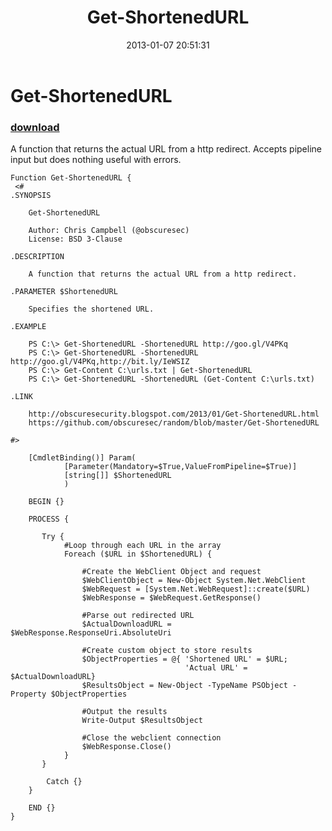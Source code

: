 ﻿---
pid:            3865
poster:         obscuresec
title:          Get-ShortenedURL
date:           2013-01-07 20:51:31
format:         posh
parent:         0
parent:         0

---

# Get-ShortenedURL

### [download](3865.ps1)

 A function that returns the actual URL from a http redirect. Accepts pipeline input but does nothing useful with errors.

```posh
Function Get-ShortenedURL {
 <#
.SYNOPSIS
 
    Get-ShortenedURL
    
    Author: Chris Campbell (@obscuresec)
    License: BSD 3-Clause
    
.DESCRIPTION

    A function that returns the actual URL from a http redirect.

.PARAMETER $ShortenedURL

    Specifies the shortened URL.

.EXAMPLE

    PS C:\> Get-ShortenedURL -ShortenedURL http://goo.gl/V4PKq
    PS C:\> Get-ShortenedURL -ShortenedURL http://goo.gl/V4PKq,http://bit.ly/IeWSIZ
    PS C:\> Get-Content C:\urls.txt | Get-ShortenedURL 
    PS C:\> Get-ShortenedURL -ShortenedURL (Get-Content C:\urls.txt)

.LINK

    http://obscuresecurity.blogspot.com/2013/01/Get-ShortenedURL.html
    https://github.com/obscuresec/random/blob/master/Get-ShortenedURL

#>

    [CmdletBinding()] Param(
            [Parameter(Mandatory=$True,ValueFromPipeline=$True)]             
            [string[]] $ShortenedURL 
            )

    BEGIN {}
        
    PROCESS {

       Try {
            #Loop through each URL in the array
            Foreach ($URL in $ShortenedURL) {
                
                #Create the WebClient Object and request
                $WebClientObject = New-Object System.Net.WebClient
                $WebRequest = [System.Net.WebRequest]::create($URL)
                $WebResponse = $WebRequest.GetResponse()
                
                #Parse out redirected URL
                $ActualDownloadURL = $WebResponse.ResponseUri.AbsoluteUri
                
                #Create custom object to store results
                $ObjectProperties = @{ 'Shortened URL' = $URL;
                                       'Actual URL' = $ActualDownloadURL}
                $ResultsObject = New-Object -TypeName PSObject -Property $ObjectProperties
                
                #Output the results
                Write-Output $ResultsObject
                
                #Close the webclient connection
                $WebResponse.Close()
            }       
       }

        Catch {}
    }

    END {}
} 
```
